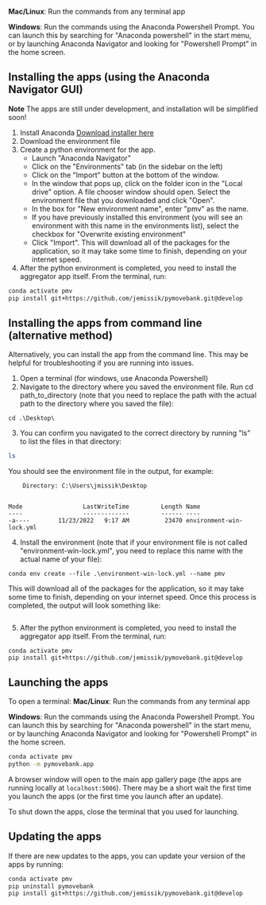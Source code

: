 **Mac/Linux**: Run the commands from any terminal app

**Windows**: Run the commands using the Anaconda Powershell Prompt. You can launch this by searching for "Anaconda powershell" in the start menu, or by launching Anaconda Navigator and looking for "Powershell Prompt" in the home screen.

## Installing the apps (using the Anaconda Navigator GUI)

**Note** The apps are still under development, and installation will be simplified soon!

1. Install Anaconda [Download installer here](https://www.anaconda.com/products/distribution)
2. Download the environment file
3. Create a python environment for the app.
   - Launch "Anaconda Navigator"
   - Click on the "Environments" tab (in the sidebar on the left)
   - Click on the "Import" button at the bottom of the window.
   - In the window that pops up, click on the folder icon in the "Local drive" option. A file chooser window should open. Select the environment file that you downloaded and click "Open".
   - In the box for "New environment name", enter "pmv" as the name.
   - If you have previously installed this environment (you will see an environment with this name in the environments list), select the checkbox for "Overwrite existing environment"
   - Click "Import". This will download all of the packages for the application, so it may take some time to finish, depending on your internet speed.
4. After the python environment is completed, you need to install the aggregator app itself. From the terminal, run:

```bash
conda activate pmv
pip install git+https://github.com/jemissik/pymovebank.git@develop
```

## Installing the apps from command line (alternative method)

Alternatively, you can install the app from the command line. This may be helpful for troubleshooting if you are running into issues.

1. Open a terminal (for windows, use Anaconda Powershell)
2. Navigate to the directory where you saved the environment file. Run cd path_to_directory (note that you need to replace the path with the actual path to the directory where you saved the file):

```commandline
cd .\Desktop\
```

3. You can confirm you navigated to the correct directory by running "ls" to list the files in that directory:

```bash
ls
```
 You should see the environment file in the output, for example:
```commandline
    Directory: C:\Users\jmissik\Desktop


Mode                 LastWriteTime         Length Name
----                 -------------         ------ ----
-a----        11/23/2022   9:17 AM          23470 environment-win-lock.yml
```

4. Install the environment (note that if your environment file is not called "environment-win-lock.yml", you need to replace this name with the actual name of your file):
```commandline
conda env create --file .\environment-win-lock.yml --name pmv
```

This will download all of the packages for the application, so it may take some time to finish, depending on your internet speed. Once this process is completed, the output will look something like:
```commandline

```

5. After the python environment is completed, you need to install the aggregator app itself. From the terminal, run:

```commandline
conda activate pmv
pip install git+https://github.com/jemissik/pymovebank.git@develop
```


## Launching the apps

To open a terminal:
**Mac/Linux**: Run the commands from any terminal app

**Windows**: Run the commands using the Anaconda Powershell Prompt. You can launch this by searching for "Anaconda powershell" in the start menu, or by launching Anaconda Navigator and looking for "Powershell Prompt" in the home screen.

```bash
conda activate pmv
python -m pymovebank.app
```

A browser window will open to the main app gallery page (the apps are running locally at ``localhost:5006``). There may be a short wait the first time you launch the apps (or the first time you launch after an update).

To shut down the apps, close the terminal that you used for launching.


## Updating the apps

If there are new updates to the apps, you can update your version of the apps by running:

```bash
conda activate pmv
pip uninstall pymovebank
pip install git+https://github.com/jemissik/pymovebank.git@develop
